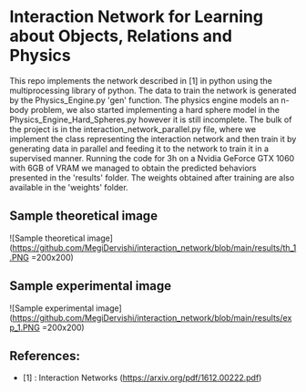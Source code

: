 # Interaction Network for Learning about Objects, Relations and Physics

This repo implements the network described in [1] in python using the multiprocessing library of python. The data to train the network is generated by the Physics_Engine.py 'gen' function. The physics engine models an n-body problem, we also started implementing a hard sphere model in the Physics_Engine_Hard_Spheres.py however it is still incomplete. The bulk of the project is in the interaction_network_parallel.py file, where we implement the class representing the interaction network and then train it by generating data in parallel and feeding it to the network to train it in a supervised manner. Running the code for 3h on a Nvidia GeForce GTX 1060 with 6GB of VRAM we managed to obtain the predicted behaviors presented in the 'results' folder. The weights obtained after training are also available in the 'weights' folder.   

## Sample theoretical image
![Sample theoretical image](https://github.com/MegiDervishi/interaction_network/blob/main/results/th_1.PNG =200x200)


## Sample experimental image
![Sample experimental image](https://github.com/MegiDervishi/interaction_network/blob/main/results/exp_1.PNG =200x200)

## References:

* [1] : Interaction Networks (https://arxiv.org/pdf/1612.00222.pdf)
